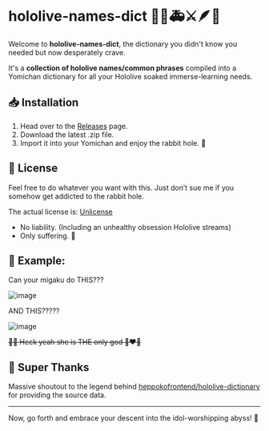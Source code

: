 # hololive-names-dict 🐏💫🚑⚔️🪶🎲

Welcome to **hololive-names-dict**, the dictionary you didn't know you needed but now desperately crave.

It's a **collection of hololive names/common phrases** compiled into a Yomichan dictionary for all your Hololive soaked immerse-learning needs.

## 📥 Installation
1. Head over to the [Releases](https://github.com/Yukinyaa/hololive-names-dict/releases) page.
2. Download the latest .zip file.
3. Import it into your Yomichan and enjoy the rabbit hole. 🚀

## 📜 License
Feel free to do whatever you want with this. Just don’t sue me if you somehow get addicted to the rabbit hole.

The actual license is: [Unlicense](https://github.com/Yukinyaa/hololive-names-dict/blob/main/LICENSE)
 - No liability. (Including an unhealthy obsession Hololive streams)
 - Only suffering. 🐰

## 📸 Example:

Can your migaku do THIS???

![image](https://github.com/user-attachments/assets/33fa6d83-c433-4ead-92ae-a347dd061e27)

AND THIS?????

![image](https://github.com/user-attachments/assets/aa867fc3-dd7b-45d6-9ecb-26a8be369de9)

~~😤🙏 Heck yeah she is THE only god 🌲❤️🌽~~

## 💖 Super Thanks
Massive shoutout to the legend behind [heppokofrontend/hololive-dictionary](https://github.com/heppokofrontend/hololive-dictionary) for providing the source data.

---

Now, go forth and embrace your descent into the idol-worshipping abyss! 🌌
